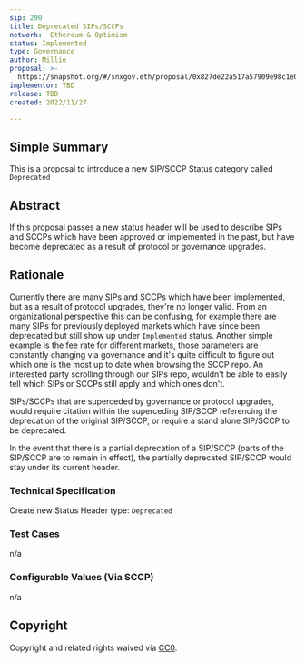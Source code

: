 ```yaml
---
sip: 290
title: Deprecated SIPs/SCCPs
network:  Ethereum & Optimism
status: Implemented
type: Governance
author: Millie
proposal: >-
  https://snapshot.org/#/snxgov.eth/proposal/0x827de22a517a57909e98c1e094398c906647098ca66798b9159465e8821b96f7
implementor: TBD
release: TBD
created: 2022/11/27

---
```


## Simple Summary

This is a proposal to introduce a new SIP/SCCP Status category called `Deprecated`

## Abstract

If this proposal passes a new status header will be used to describe SIPs and SCCPs which have been approved or implemented in the past,
but have become deprecated as a result of protocol or governance upgrades.

## Rationale

Currently there are many SIPs and SCCPs which have been implemented, but as a result of protocol upgrades, they're no longer valid. 
From an organizational perspective this can be confusing, for example there are many SIPs for previously deployed markets which have since been deprecated but still show up under `Implemented` status. 
Another simple example is the fee rate for different markets, those parameters are constantly changing via governance and it's quite difficult to figure out which one is the most up to date when browsing the SCCP repo.
An interested party scrolling through our SIPs repo, wouldn't be able to easily tell which SIPs or SCCPs still
apply and which ones don't. 

SIPs/SCCPs that are superceded by governance or protocol upgrades, would require citation within the superceding SIP/SCCP referencing the deprecation of the original SIP/SCCP, or require a stand alone SIP/SCCP to be deprecated.

In the event that there is a partial deprecation of a SIP/SCCP (parts of the SIP/SCCP are to remain in effect), the partially deprecated SIP/SCCP would stay under its current header.

### Technical Specification

Create new Status Header type:  `Deprecated`

### Test Cases

n/a

### Configurable Values (Via SCCP)

n/a

## Copyright

Copyright and related rights waived via [CC0](https://creativecommons.org/publicdomain/zero/1.0/).
